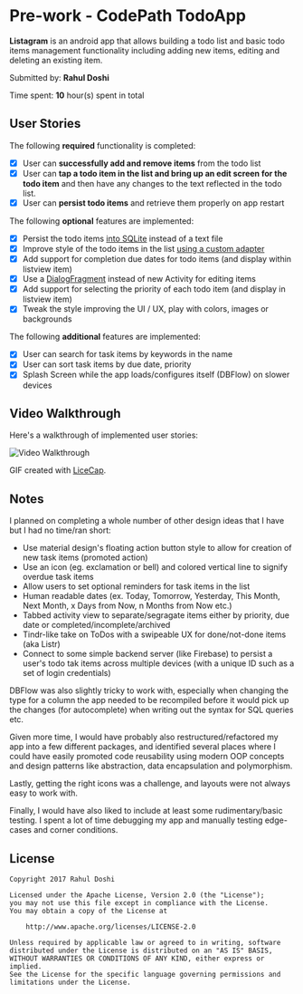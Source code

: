 # Pre-work - CodePath TodoApp

**Listagram** is an android app that allows building a todo list and basic todo items management functionality including adding new items, editing and deleting an existing item.

Submitted by: **Rahul Doshi**

Time spent: **10** hour(s) spent in total

## User Stories

The following **required** functionality is completed:

* [x] User can **successfully add and remove items** from the todo list
* [x] User can **tap a todo item in the list and bring up an edit screen for the todo item** and then have any changes to the text reflected in the todo list.
* [x] User can **persist todo items** and retrieve them properly on app restart

The following **optional** features are implemented:

* [x] Persist the todo items [into SQLite](http://guides.codepath.com/android/Persisting-Data-to-the-Device#sqlite) instead of a text file
* [x] Improve style of the todo items in the list [using a custom adapter](http://guides.codepath.com/android/Using-an-ArrayAdapter-with-ListView)
* [x] Add support for completion due dates for todo items (and display within listview item)
* [x] Use a [DialogFragment](http://guides.codepath.com/android/Using-DialogFragment) instead of new Activity for editing items
* [x] Add support for selecting the priority of each todo item (and display in listview item)
* [x] Tweak the style improving the UI / UX, play with colors, images or backgrounds

The following **additional** features are implemented:

* [x] User can search for task items by keywords in the name
* [x] User can sort task items by due date, priority
* [x] Splash Screen while the app loads/configures itself (DBFlow) on slower devices

## Video Walkthrough 

Here's a walkthrough of implemented user stories:

<img src='http://i.imgur.com/6MVJDDd.gif' title='Video Walkthrough' width='' alt='Video Walkthrough' />

GIF created with [LiceCap](http://www.cockos.com/licecap/).

## Notes

I planned on completing a whole number of other design ideas that I have but I had no time/ran short:

* Use material design's floating action button style to allow for creation of new task items (promoted action)
* Use an icon (eg. exclamation or bell) and colored vertical line to signify overdue task items
* Allow users to set optional reminders for task items in the list
* Human readable dates (ex. Today, Tomorrow, Yesterday, This Month, Next Month, x Days from Now, n Months from Now etc.)
* Tabbed activity view to separate/segragate items either by priority, due date or completed/incomplete/archived
* Tindr-like take on ToDos with a swipeable UX for done/not-done items (aka Listr)
* Connect to some simple backend server (like Firebase) to persist a user's todo tak items across multiple devices (with a unique ID such as a set of login credentials)

DBFlow was also slightly tricky to work with, especially when changing the type for a column the app needed to be recompiled before it would pick up the changes (for autocomplete) when writing out the syntax for SQL queries etc.

Given more time, I would have probably also restructured/refactored my app into a few different packages, and identified several places where I could have easily promoted code reusability using modern OOP concepts and design patterns like abstraction, data encapsulation and polymorphism.

Lastly, getting the right icons was a challenge, and layouts were not always easy to work with.

Finally, I would have also liked to include at least some rudimentary/basic testing. I spent a lot of time debugging my app and manually testing edge-cases and corner conditions.

## License

    Copyright 2017 Rahul Doshi

    Licensed under the Apache License, Version 2.0 (the "License");
    you may not use this file except in compliance with the License.
    You may obtain a copy of the License at

        http://www.apache.org/licenses/LICENSE-2.0

    Unless required by applicable law or agreed to in writing, software
    distributed under the License is distributed on an "AS IS" BASIS,
    WITHOUT WARRANTIES OR CONDITIONS OF ANY KIND, either express or implied.
    See the License for the specific language governing permissions and
    limitations under the License.
